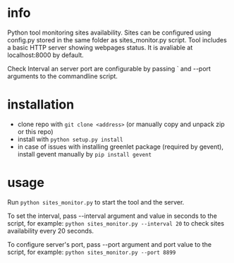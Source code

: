 # info
Python tool monitoring sites availability.
Sites can be configured using config.py stored in the same folder as sites_monitor.py script.
Tool includes a basic HTTP server showing webpages status. It is avaliable at localhost:8000 by default.

Check Interval an server port are configurable by passing ` and --port arguments to the commandline script.

# installation
- clone repo with `git clone <address>` (or manually copy and unpack zip or this repo)
- install with `python setup.py install`
- in case of issues with installing greenlet package (required by gevent), install gevent manually by `pip install gevent`

# usage
Run `python sites_monitor.py` to start the tool and the server.

To set the interval, pass --interval argument and value in seconds to the script, for example:
`python sites_monitor.py --interval 20` to check sites availability every 20 seconds.

To configure server's port, pass --port argument and port value to the script, for example:
`python sites_monitor.py --port 8899`
